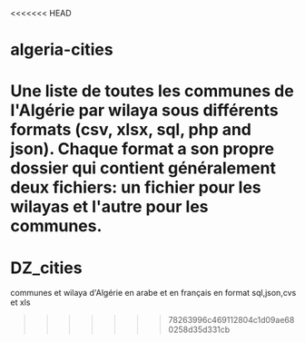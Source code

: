 <<<<<<< HEAD
# algeria-cities
Une liste de toutes les communes de l'Algérie par wilaya sous différents formats (csv, xlsx, sql, php and json).
Chaque format a son propre dossier qui contient généralement deux fichiers: un fichier pour les wilayas et l'autre pour les communes.
=======
# DZ_cities
communes et wilaya d'Algérie en arabe et en français en format sql,json,cvs et xls
>>>>>>> 78263996c469112804c1d09ae680258d35d331cb
